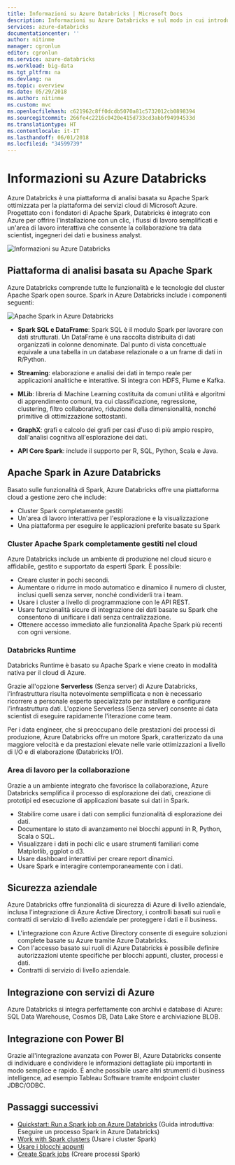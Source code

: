 ```yaml
---
title: Informazioni su Azure Databricks | Microsoft Docs
description: Informazioni su Azure Databricks e sul modo in cui introduce Spark in Databricks in Azure. Azure Databricks è una piattaforma di analisi basata su Apache Spark ottimizzata per la piattaforma dei servizi cloud di Microsoft Azure.
services: azure-databricks
documentationcenter: ''
author: nitinme
manager: cgronlun
editor: cgronlun
ms.service: azure-databricks
ms.workload: big-data
ms.tgt_pltfrm: na
ms.devlang: na
ms.topic: overview
ms.date: 05/29/2018
ms.author: nitinme
ms.custom: mvc
ms.openlocfilehash: c621962c8ff0dcdb5070a81c5732012cb0898394
ms.sourcegitcommit: 266fe4c2216c0420e415d733cd3abbf94994533d
ms.translationtype: HT
ms.contentlocale: it-IT
ms.lasthandoff: 06/01/2018
ms.locfileid: "34599739"
---
```

# <a name="what-is-azure-databricks"></a>Informazioni su Azure Databricks

Azure Databricks è una piattaforma di analisi basata su Apache Spark ottimizzata per la piattaforma dei servizi cloud di Microsoft Azure. Progettato con i fondatori di Apache Spark, Databricks è integrato con Azure per offrire l'installazione con un clic, i flussi di lavoro semplificati e un'area di lavoro interattiva che consente la collaborazione tra data scientist, ingegneri dei dati e business analyst.

![Informazioni su Azure Databricks](./media/what-is-azure-databricks/azure-databricks-overview.png "Informazioni su Azure Databricks")

## <a name="apache-spark-based-analytics-platform"></a>Piattaforma di analisi basata su Apache Spark

Azure Databricks comprende tutte le funzionalità e le tecnologie del cluster Apache Spark open source. Spark in Azure Databricks include i componenti seguenti:

![Apache Spark in Azure Databricks](./media/what-is-azure-databricks/apache-spark-ecosystem-databricks.png "Apache Spark in Azure Databricks")

* **Spark SQL e DataFrame**: Spark SQL è il modulo Spark per lavorare con dati strutturati. Un DataFrame è una raccolta distribuita di dati organizzati in colonne denominate. Dal punto di vista concettuale equivale a una tabella in un database relazionale o a un frame di dati in R/Python.

* **Streaming**: elaborazione e analisi dei dati in tempo reale per applicazioni analitiche e interattive. Si integra con HDFS, Flume e Kafka.

* **MLib**: libreria di Machine Learning costituita da comuni utilità e algoritmi di apprendimento comuni, tra cui classificazione, regressione, clustering, filtro collaborativo, riduzione della dimensionalità, nonché primitive di ottimizzazione sottostanti.

* **GraphX**: grafi e calcolo dei grafi per casi d'uso di più ampio respiro, dall'analisi cognitiva all'esplorazione dei dati.

* **API Core Spark**: include il supporto per R, SQL, Python, Scala e Java.

## <a name="apache-spark-in-azure-databricks"></a>Apache Spark in Azure Databricks

Basato sulle funzionalità di Spark, Azure Databricks offre una piattaforma cloud a gestione zero che include:

- Cluster Spark completamente gestiti
- Un'area di lavoro interattiva per l'esplorazione e la visualizzazione
- Una piattaforma per eseguire le applicazioni preferite basate su Spark

### <a name="fully-managed-apache-spark-clusters-in-the-cloud"></a>Cluster Apache Spark completamente gestiti nel cloud

Azure Databricks include un ambiente di produzione nel cloud sicuro e affidabile, gestito e supportato da esperti Spark. È possibile:

* Creare cluster in pochi secondi.
* Aumentare o ridurre in modo automatico e dinamico il numero di cluster, inclusi quelli senza server, nonché condividerli tra i team. 
* Usare i cluster a livello di programmazione con le API REST. 
* Usare funzionalità sicure di integrazione dei dati basate su Spark che consentono di unificare i dati senza centralizzazione. 
* Ottenere accesso immediato alle funzionalità Apache Spark più recenti con ogni versione.

### <a name="databricks-runtime"></a>Databricks Runtime
Databricks Runtime è basato su Apache Spark e viene creato in modalità nativa per il cloud di Azure. 

Grazie all'opzione **Serverless** (Senza server) di Azure Databricks, l'infrastruttura risulta notevolmente semplificata e non è necessario ricorrere a personale esperto specializzato per installare e configurare l'infrastruttura dati. L'opzione Serverless (Senza server) consente ai data scientist di eseguire rapidamente l'iterazione come team.

Per i data engineer, che si preoccupano delle prestazioni dei processi di produzione, Azure Databricks offre un motore Spark, caratterizzato da una maggiore velocità e da prestazioni elevate nelle varie ottimizzazioni a livello di I/O e di elaborazione (Databricks I/O).

### <a name="workspace-for-collaboration"></a>Area di lavoro per la collaborazione

Grazie a un ambiente integrato che favorisce la collaborazione, Azure Databricks semplifica il processo di esplorazione dei dati, creazione di prototipi ed esecuzione di applicazioni basate sui dati in Spark.

* Stabilire come usare i dati con semplici funzionalità di esplorazione dei dati.
* Documentare lo stato di avanzamento nei blocchi appunti in R, Python, Scala o SQL.
* Visualizzare i dati in pochi clic e usare strumenti familiari come Matplotlib, ggplot o d3.
* Usare dashboard interattivi per creare report dinamici.
* Usare Spark e interagire contemporaneamente con i dati.

## <a name="enterprise-security"></a>Sicurezza aziendale

Azure Databricks offre funzionalità di sicurezza di Azure di livello aziendale, inclusa l'integrazione di Azure Active Directory, i controlli basati sui ruoli e contratti di servizio di livello aziendale per proteggere i dati e il business.

* L'integrazione con Azure Active Directory consente di eseguire soluzioni complete basate su Azure tramite Azure Databricks.
* Con l'accesso basato sui ruoli di Azure Databricks è possibile definire autorizzazioni utente specifiche per blocchi appunti, cluster, processi e dati.
* Contratti di servizio di livello aziendale. 

## <a name="integration-with-azure-services"></a>Integrazione con servizi di Azure

Azure Databricks si integra perfettamente con archivi e database di Azure: SQL Data Warehouse, Cosmos DB, Data Lake Store e archiviazione BLOB. 

## <a name="integration-with-power-bi"></a>Integrazione con Power BI
Grazie all'integrazione avanzata con Power BI, Azure Databricks consente di individuare e condividere le informazioni dettagliate più importanti in modo semplice e rapido. È anche possibile usare altri strumenti di business intelligence, ad esempio Tableau Software tramite endpoint cluster JDBC/ODBC.

## <a name="next-steps"></a>Passaggi successivi

* [Quickstart: Run a Spark job on Azure Databricks](quickstart-create-databricks-workspace-portal.md) (Guida introduttiva: Eseguire un processo Spark in Azure Databricks)
* [Work with Spark clusters](https://docs.azuredatabricks.net/user-guide/clusters/index.html) (Usare i cluster Spark)
* [Usare i blocchi appunti](https://docs.azuredatabricks.net/user-guide/notebooks/index.html)
* [Create Spark jobs](https://docs.azuredatabricks.net/user-guide/jobs.html) (Creare processi Spark)

 









